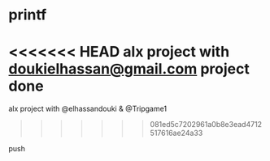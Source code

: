# printf
<<<<<<< HEAD
alx project with doukielhassan@gmail.com 
project done
=======
alx project with @elhassandouki & @Tripgame1
>>>>>>> 081ed5c7202961a0b8e3ead4712517616ae24a33

push
